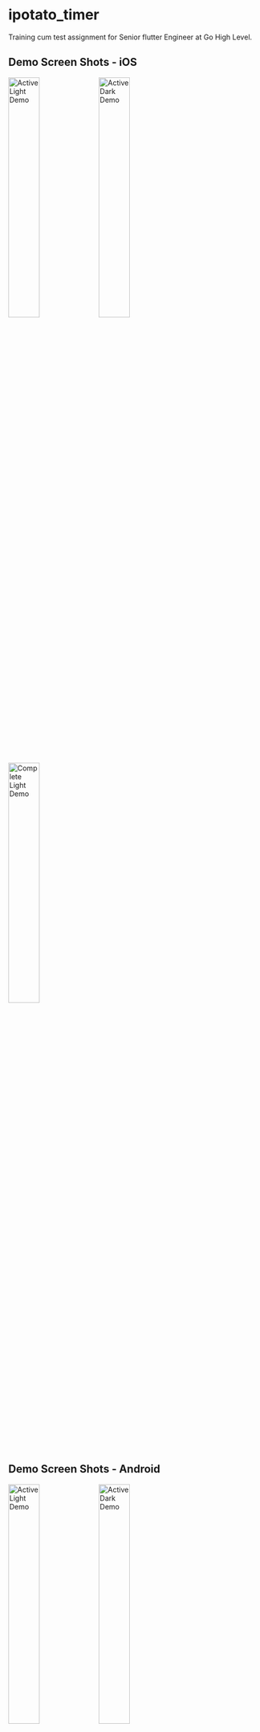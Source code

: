 # ipotato_timer

Training cum test assignment for Senior flutter Engineer at Go High Level.

## Demo Screen Shots - iOS

<img src="/ipotato_timer/screenshots/ios/active_light.png" height="35%" width="35%"  alt="Active Light Demo"/> <img src="https://raw.githubusercontent.com/harpreetseera/ipotato_timer/readme_updates/screenshots/ios/active_dark.png"   height="35%" width="35%" alt="Active Dark Demo" /> <img src="https://raw.githubusercontent.com/harpreetseera/ipotato_timer/readme_updates/screenshots/ios/complete_light.png"   height="35%" width="35%" alt=" Complete Light Demo" /> 

## Demo Screen Shots - Android

<img src="https://raw.githubusercontent.com/harpreetseera/ipotato_timer/readme_updates/screenshots/android/active_light.png" height="35%" width="35%"  alt="Active Light Demo"/> <img src="https://raw.githubusercontent.com/harpreetseera/ipotato_timer/readme_updates/screenshots/android/active_dark.png"   height="35%" width="35%" alt="Active Dark Demo" /> <img src="https://raw.githubusercontent.com/harpreetseera/ipotato_timer/readme_updates/screenshots/android/complete_light.png"   height="35%" width="35%" alt=" Complete Light Demo" /> 
## Demo Screen Shots - Mac OS

<img src="https://raw.githubusercontent.com/harpreetseera/ipotato_timer/readme_updates/screenshots/mac/active_light.png" height="35%" width="35%"  alt="Active Light Demo"/> <img src="https://raw.githubusercontent.com/harpreetseera/ipotato_timer/readme_updates/screenshots/mac/active_dark.png"   height="35%" width="35%" alt="Active Dark Demo" /> <img src="https://raw.githubusercontent.com/harpreetseera/ipotato_timer/readme_updates/screenshots/mac/complete_light.png"   height="35%" width="35%" alt=" Complete Light Demo" /> 

### Created & Maintained By

[Harpreet Singh](https://github.com/harpreetseera) 

# License

    Copyright 2020 Harpreet Singh

    Licensed under the Apache License, Version 2.0 (the "License");
    you may not use this file except in compliance with the License.
    You may obtain a copy of the License at

       http://www.apache.org/licenses/LICENSE-2.0

    Unless required by applicable law or agreed to in writing, software
    distributed under the License is distributed on an "AS IS" BASIS,
    WITHOUT WARRANTIES OR CONDITIONS OF ANY KIND, either express or implied.
    See the License for the specific language governing permissions and
    limitations under the License.